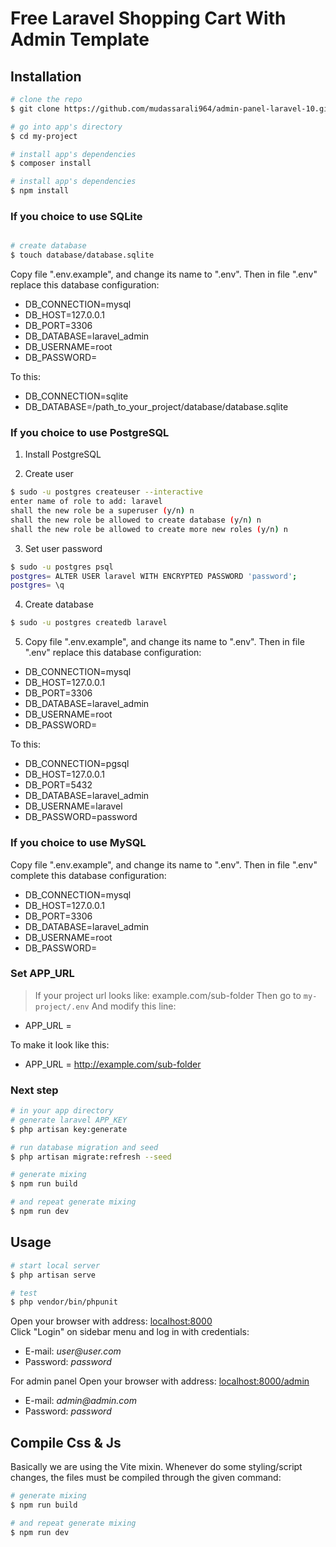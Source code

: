 # Free Laravel Shopping Cart With Admin Template ##

## Installation

``` bash
# clone the repo
$ git clone https://github.com/mudassarali964/admin-panel-laravel-10.git my-project

# go into app's directory
$ cd my-project

# install app's dependencies
$ composer install

# install app's dependencies
$ npm install

```

### If you choice to use SQLite

``` bash

# create database
$ touch database/database.sqlite
```
Copy file ".env.example", and change its name to ".env".
Then in file ".env" replace this database configuration:
* DB_CONNECTION=mysql
* DB_HOST=127.0.0.1
* DB_PORT=3306
* DB_DATABASE=laravel_admin
* DB_USERNAME=root
* DB_PASSWORD=

To this:

* DB_CONNECTION=sqlite
* DB_DATABASE=/path_to_your_project/database/database.sqlite

### If you choice to use PostgreSQL

1. Install PostgreSQL

2. Create user
``` bash
$ sudo -u postgres createuser --interactive
enter name of role to add: laravel
shall the new role be a superuser (y/n) n
shall the new role be allowed to create database (y/n) n
shall the new role be allowed to create more new roles (y/n) n
```
3. Set user password
``` bash
$ sudo -u postgres psql
postgres= ALTER USER laravel WITH ENCRYPTED PASSWORD 'password';
postgres= \q
```
4. Create database
``` bash
$ sudo -u postgres createdb laravel
```
5. Copy file ".env.example", and change its name to ".env".
   Then in file ".env" replace this database configuration:

* DB_CONNECTION=mysql
* DB_HOST=127.0.0.1
* DB_PORT=3306
* DB_DATABASE=laravel_admin
* DB_USERNAME=root
* DB_PASSWORD=

To this:

* DB_CONNECTION=pgsql
* DB_HOST=127.0.0.1
* DB_PORT=5432
* DB_DATABASE=laravel_admin
* DB_USERNAME=laravel
* DB_PASSWORD=password

### If you choice to use MySQL

Copy file ".env.example", and change its name to ".env".
Then in file ".env" complete this database configuration:
* DB_CONNECTION=mysql
* DB_HOST=127.0.0.1
* DB_PORT=3306
* DB_DATABASE=laravel_admin
* DB_USERNAME=root
* DB_PASSWORD=

### Set APP_URL

> If your project url looks like: example.com/sub-folder
Then go to `my-project/.env`
And modify this line:

* APP_URL =

To make it look like this:

* APP_URL = http://example.com/sub-folder


### Next step

``` bash
# in your app directory
# generate laravel APP_KEY
$ php artisan key:generate

# run database migration and seed
$ php artisan migrate:refresh --seed

# generate mixing
$ npm run build

# and repeat generate mixing
$ npm run dev
```

## Usage

``` bash
# start local server
$ php artisan serve

# test
$ php vendor/bin/phpunit
```

Open your browser with address: [localhost:8000](localhost:8000)  
Click "Login" on sidebar menu and log in with credentials:
 
* E-mail: _user@user.com_
* Password: _password_

For admin panel Open your browser with address: [localhost:8000/admin](localhost:8000/admin)

* E-mail: _admin@admin.com_
* Password: _password_

## Compile Css & Js

Basically we are using the Vite mixin. Whenever do some styling/script changes, 
the files must be compiled through the given command:

``` bash
# generate mixing
$ npm run build

# and repeat generate mixing
$ npm run dev
```
